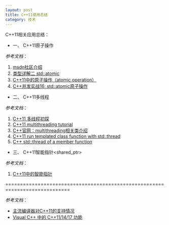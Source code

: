 ```yaml
---
layout: post
title: C++11使用总结
category: 技术
---
```


C++11相关应用总结：

* 一、 C++11原子操作<atomic>

*参考文档*：

1. [msdn社区<atomic>介绍](https://msdn.microsoft.com/zh-cn/library/hh874894.aspx "atomic")
2. [<atomic> 类型详解二 std::atomic](http://www.cnblogs.com/haippy/archive/2013/09/05/3301408.html "atomic")
3. [C++11中的原子操作（atomic operation）](http://blog.csdn.net/yockie/article/details/8838686 "atomic")
4. [C++并发实战16: std::atomic原子操作](http://blog.csdn.net/liuxuejiang158blog/article/details/17413149 "atomic")

* 二、 C++11多线程<thread>

*参考文档*：

1. [C++11 多线程初探](http://www.cnblogs.com/haippy/p/3235560.html "thread")
2. [C++11 multithreading tutorial](https://solarianprogrammer.com/2011/12/16/cpp-11-thread-tutorial/ "thread")
3. [C++官网：multithreading相关类介绍](http://www.cplusplus.com/reference/multithreading/ "thread")
4. [C++11 run templated class function with std::thread](http://stackoverflow.com/questions/21485578/c11-run-templated-class-function-with-stdthread "thread")
5. [C++ std::thread of a member function](http://stackoverflow.com/questions/18383600/c-stdthread-of-a-member-function "thread")

* 三、 C++11智能指针<shared_ptr>

*参考文档*：

1. [C++11中的智能指针](http://www.jellythink.com/archives/684 "")

============================================================================

*参考文档*：

* [主流编译器对C++11的支持情况](http://cpp1x.org/compiler-support.html "markdown")
* [Visual C++ 中的 C++11/14/17 功能](https://msdn.microsoft.com/zh-cn/library/hh567368.aspx "markdown")
